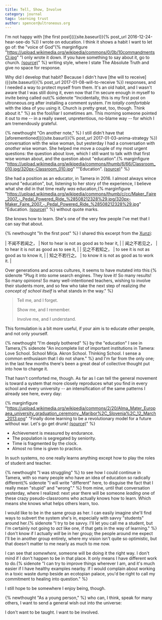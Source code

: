 ```yaml
---
title: Tell, Show, Involve
category: journal
tags: learning trust
author: spencer@ultroneous.org
---
```


I'm not happy with [the first post]({{site.baseurl}}{% post_url 2016-12-24-hear-see-do %}) I wrote on education. I think it shows a habit I want to let go of: the "voice of God"{% marginfigure "https://upload.wikimedia.org/wikipedia/commons/0/0b/10commandmentsCI.jpg" "I only wrote it down. If you have something to say about it, go to church. [(source)](https://commons.wikimedia.org/wiki/File:10commandmentsCI.jpg)" %} writing style, where I state The Absolute Truth and give no space for response.

Why did I develop that habit? Because I didn't have [the will to receive]({{site.baseurl}}{% post_url 2017-01-08-will-to-receive %}) responses, and I needed a way to protect myself from them. It's an old habit, and I wasn't aware that I was still doing it, even now that I'm secure enough in myself to invite being called out{% sidenote "Incidentally, this is my first post on ultroneous.org after installing a comment system. I'm *totally comfortable* with the idea of you using it. Church is pretty great, too, though. Think about it." %} as the fool/liar I sometimes am. This morning someone pointed it out to me -- in a really sweet, unpretentious, no-blame way -- for which I am tremendously grateful.

{% newthought "On another note," %} I still didn't have that [aforementioned]({{site.basurl}}{% post_url 2017-01-03-anima-strategy %}) conversation with the wise woman, but yesterday I had a conversation with *another* wise woman. She helped me move a couple of my most urgent questions: the question about love, which I still want to talk with that first wise woman about, and the question about "education".{% marginfigure "https://upload.wikimedia.org/wikipedia/commons/thumb/6/66/Classroom_010.jpg/320px-Classroom_010.jpg" "\"Education\". [(source)](https://commons.wikimedia.org/wiki/File:Classroom_010.jpg)" %}

She had a position as an educator, in Tamera in 2016. I almost always wince around "education", but, listening to her story of the experience, I believe what she did in that time really *was* education,{% marginfigure "https://upload.wikimedia.org/wikipedia/commons/thumb/c/cc/Maker_Faire_2007_-_Pedal_Powered_Ride_%28508212328%29.jpg/320px-Maker_Faire_2007_-_Pedal_Powered_Ride_%28508212328%29.jpg" "Education. [(source)](https://commons.wikimedia.org/wiki/File:Maker_Faire_2007_-_Pedal_Powered_Ride_(508212328).jpg)" %} without quote marks.

She knows how to learn. She's one of the very few people I've met that I can say that about.

{% newthought "In the first post" %} I shared this excerpt from the [Xunzi](https://en.wikipedia.org/wiki/Xunzi_(book)):

| 不闻不若闻之， | Not to hear is not as good as to hear it, |
| 闻之不若见之， | to hear it is not as good as to see it, |
| 见之不若知之， | to see it is not as good as to know it, |
| 知之不若行之。 | to know it is not as good as to work it. |

Over generations and across cultures, it seems to have mutated into this:{% sidenote "Plug it into some search engines. They love it! So many results! So many opinions! So many well-intentioned teachers, wishing to involve their students more, and so few who take the next step of realizing *the concept of school itself* is what stands in the way." %}

> Tell me, and I forget.
> 
> Show me, and I remember.
> 
> Involve me, and I understand.

This formulation is a bit more useful, if your aim is to educate *other* people, and not only yourself.

{% newthought "I'm deeply bothered" %} by the \"education\" I see in Tamera,{% sidenote "An incomplete list of important institutions in Tamera: Love School. School Mirja. Akron School. Thinking School. I sense a common enthusiasm that I do not share." %} and I'm far from the only one; in the last few months there's been a great deal of collective thought put into how to change it.

That hasn't comforted me, though. As far as I can tell the general movement is toward a system that more closely reproduces what you find in every school and every university -- an intensification of the same patterns I already see here, every day:

{% marginfigure "https://upload.wikimedia.org/wikipedia/commons/2/20/Alma_Mater_Europaea_university_graduation_ceremony._Maribor%2C_Slovenia%2C_12_March_2013.png" "Finally done learning to be a revolutionary model for a future without war. Let's go get drunk! [(source)](https://commons.wikimedia.org/wiki/File:Alma_Mater_Europaea_university_graduation_ceremony._Maribor,_Slovenia,_12_March_2013.png)" %}
* Achievement is measured by endurance.
* The population is segregated by seniority.
* Time is fragmented by the clock.
* Almost no time is given to practice.

In such systems, no one really learns anything except how to play the roles of student and teacher.

{% newthought "I was struggling" %} to see how I could continue in Tamera, with so many people who have an idea of education so radically different{% sidenote "I will write \"different\" here, to disguise the fact that I really mean \"stupid\" and \"wrong\"." %} from mine, until that conversation yesterday, where I realized: next year there will be someone *leading* one of these crazy pseudo-classrooms who actually knows how to learn. Which means she knows what helps others learn, too.

I would like to be in the same group as her. I can easily imagine she'll find ways to subvert the system she's in, especially with savvy "students" around her.{% sidenote "I try to be savvy. I'll let you call me a student, but I'm certainly not going to *act* like one, if that gets in the way of learning." %} I don't know if I actually *will* be in her group; the people around me expect I'll be in another group entirely, where my vision isn't quite so optimistic, but that doesn't matter to me nearly as much to me now.

I can see that *somewhere*, someone will be doing it the right way. I don't mind if I don't happen to be in that place. It only means I have different work to do.{% sidenote "I can try to improve things wherever I am, and it's much easier if I have healthy examples nearby. If I would complain about working in a toxic waste dump beside an ecotopian palace, you'd be right to call my commitment to healing into question." %}

I still hope to be somewhere I enjoy being, though.

{% newthought "As a young person," %} who can, I think, speak for many others, I want to send a general wish out into the universe:

I don't want to be taught. I want to be involved.
